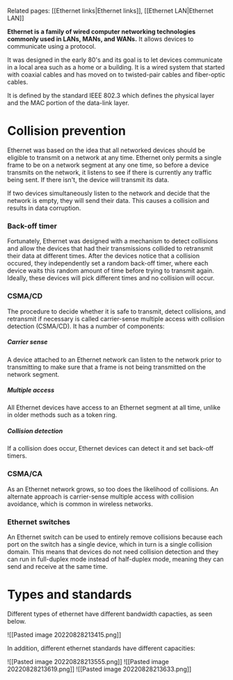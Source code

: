 Related pages: [[Ethernet links|Ethernet links]], [[Ethernet LAN|Ethernet LAN]]

**Ethernet is a family of wired computer networking technologies commonly used in LANs, MANs, and WANs.** It allows devices to communicate using a protocol.

It was designed in the early 80's and its goal is to let devices communicate in a local area such as a home or a building. It is a wired system that started with coaxial cables and has moved on to twisted-pair cables and fiber-optic cables.

It is defined by the standard IEEE 802.3 which defines the physical layer and the MAC portion of the data-link layer.

# Collision prevention
Ethernet was based on the idea that all networked devices should be eligible to transmit on a network at any time. Ethernet only permits a single frame to be on a network segment at any one time, so before a device transmits on the network, it listens to see if there is currently any traffic being sent. If there isn't, the device will transmit its data.

If two devices simultaneously listen to the network and decide that the network is empty, they will send their data. This causes a collision and results in data corruption.

### Back-off timer
Fortunately, Ethernet was designed with a mechanism to detect collisions and allow the devices that had their transmissions collided to retransmit their data at different times. After the devices notice that a collision occured, they independently set a random back-off timer, where each device waits this random amount of time before trying to transmit again. Ideally, these devices will pick different times and no collision will occur.

### CSMA/CD
The procedure to decide whether it is safe to transmit, detect collisions, and retransmit if necessary is called carrier-sense multiple access with collision detection (CSMA/CD). It has a number of components:

##### Carrier sense
A device attached to an Ethernet network can listen to the network prior to transmitting to make sure that a frame is not being transmitted on the network segment.

##### Multiple access
All Ethernet devices have access to an Ethernet segment at all time, unlike in older methods such as a token ring.

##### Collision detection
If a collision does occur, Ethernet devices can detect it and set back-off timers.

### CSMA/CA
As an Ethernet network grows, so too does the likelihood of collisions. An alternate approach is carrier-sense multiple access with collision avoidance, which is common in wireless networks.

### Ethernet switches
An Ethernet switch can be used to entirely remove collisions because each port on the switch has a single device, which in turn is a single collision domain. This means that devices do not need collision detection and they can run in full-duplex mode instead of half-duplex mode, meaning they can send and receive at the same time.


# Types and standards

Different types of ethernet have different bandwidth capacties, as seen below.

![[Pasted image 20220828213415.png]]

In addition, different ethernet standards have different capacities:

![[Pasted image 20220828213555.png]]
![[Pasted image 20220828213619.png]]
![[Pasted image 20220828213633.png]]
